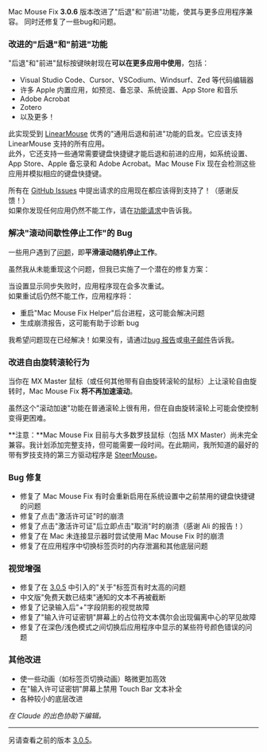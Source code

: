 Mac Mouse Fix **3.0.6** 版本改进了"后退"和"前进"功能，使其与更多应用程序兼容。
同时还修复了一些bug和问题。

### 改进的"后退"和"前进"功能

"后退"和"前进"鼠标按键映射现在**可以在更多应用中使用**，包括：

- Visual Studio Code、Cursor、VSCodium、Windsurf、Zed 等代码编辑器
- 许多 Apple 内置应用，如预览、备忘录、系统设置、App Store 和音乐
- Adobe Acrobat
- Zotero
- 以及更多！

此实现受到 [LinearMouse](https://github.com/linearmouse/linearmouse) 优秀的"通用后退和前进"功能的启发。它应该支持 LinearMouse 支持的所有应用。\
此外，它还支持一些通常需要键盘快捷键才能后退和前进的应用，如系统设置、App Store、Apple 备忘录和 Adobe Acrobat。Mac Mouse Fix 现在会检测这些应用并模拟相应的键盘快捷键。

所有在 [GitHub Issues](https://github.com/noah-nuebling/mac-mouse-fix/issues?q=state%3Aclosed%20label%3A%22Universal%20Back%20and%20Forward%22) 中提出请求的应用现在都应该得到支持了！（感谢反馈！）\
如果你发现任何应用仍然不能工作，请在[功能请求](http://redirect.macmousefix.com/?target=mmf-feedback-feature-request)中告诉我。

### 解决"滚动间歇性停止工作"的 Bug

一些用户遇到了[问题](https://github.com/noah-nuebling/mac-mouse-fix/issues?q=is%3Aissue%20state%3Aclosed%20stops%20working%20label%3A%22Scroll%20Stops%20Working%20Intermittently%22)，即**平滑滚动随机停止工作**。

虽然我从未能重现这个问题，但我已实施了一个潜在的修复方案：

当设置显示同步失败时，应用程序现在会多次重试。\
如果重试后仍然不能工作，应用程序将：

- 重启"Mac Mouse Fix Helper"后台进程，这可能会解决问题
- 生成崩溃报告，这可能有助于诊断 bug

我希望问题现在已经解决！如果没有，请通过[bug 报告](http://redirect.macmousefix.com/?target=mmf-feedback-bug-report)或[电子邮件](http://redirect.macmousefix.com/?target=mailto-noah)告诉我。

### 改进自由旋转滚轮行为

当你在 MX Master 鼠标（或任何其他带有自由旋转滚轮的鼠标）上让滚轮自由旋转时，Mac Mouse Fix **将不再加速滚动**。

虽然这个"滚动加速"功能在普通滚轮上很有用，但在自由旋转滚轮上可能会使控制变得更困难。

**注意：**Mac Mouse Fix 目前与大多数罗技鼠标（包括 MX Master）尚未完全兼容。我计划添加完整支持，但可能需要一段时间。在此期间，我所知道的最好的带有罗技支持的第三方驱动程序是 [SteerMouse](https://plentycom.jp/en/steermouse/)。

### Bug 修复

- 修复了 Mac Mouse Fix 有时会重新启用在系统设置中之前禁用的键盘快捷键的问题
- 修复了点击"激活许可证"时的崩溃
- 修复了点击"激活许可证"后立即点击"取消"时的崩溃（感谢 Ali 的报告！）
- 修复了在 Mac 未连接显示器时尝试使用 Mac Mouse Fix 时的崩溃
- 修复了在应用程序中切换标签页时的内存泄漏和其他底层问题

### 视觉增强

- 修复了在 [3.0.5](https://github.com/noah-nuebling/mac-mouse-fix/releases/tag/3.0.5) 中引入的"关于"标签页有时太高的问题
- 中文版"免费天数已结束"通知的文本不再被截断
- 修复了记录输入后"+"字段阴影的视觉故障
- 修复了"输入许可证密钥"屏幕上的占位符文本偶尔会出现偏离中心的罕见故障
- 修复了在深色/浅色模式之间切换后应用程序中显示的某些符号颜色错误的问题

### 其他改进

- 使一些动画（如标签页切换动画）略微更加高效
- 在"输入许可证密钥"屏幕上禁用 Touch Bar 文本补全
- 各种较小的底层改进

*在 Claude 的出色协助下编辑。*

---

另请查看之前的版本 [3.0.5](https://github.com/noah-nuebling/mac-mouse-fix/releases/tag/3.0.5)。